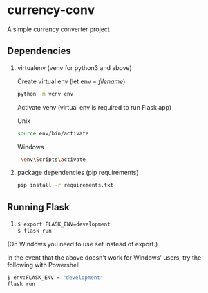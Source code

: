 # currency-conv
A simple currency converter project


## Dependencies
1. virtualenv (venv for python3 and above)
   
   Create virtual env (let env = *filename*)
   ```sh
   python -m venv env
   ```

   Activate venv (virtual env is required to run Flask app)

   Unix
   ```sh
   source env/bin/activate
   ```

   Windows
   ```sh
   .\env\Scripts\activate 
   ```

2. package dependencies (pip requirements)
   
   ```sh
   pip install -r requirements.txt
   ```
## Running Flask

1. ```sh
   $ export FLASK_ENV=development
   $ flask run
   ```

(On Windows you need to use set instead of export.)

In the event that the above doesn't work for Windows' users, try the following with Powershell

   ```sh
   $ env:FLASK_ENV = "development"
   flask run
   ```